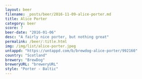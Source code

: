 ```yaml
---
layout: beer
filename: _posts/beer/2016-11-09-alice-porter.md
title: Alice Porter
category: beer
score: 7
beer-date: "2016-01-06"
desc: "A fairly nice porter, but nothing great"
permalink: /beer/:title.html
img: /img/list/alice-porter.jpeg
untappd: "https://untappd.com/b/brewdog-alice-porter/992160"
country: "Scotland"
brewery: "BrewDog"
breweryURL: "breweryURL"
style: "Porter - Baltic"
---
```

